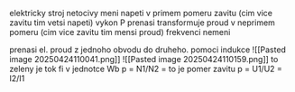 elektricky stroj netocivy
meni napeti v primem pomeru zavitu (cim vice zavitu tim vetsi napeti)
vykon P prenasi
transformuje proud v neprimem pomeru (cim vice zavitu tim mensi proud)
frekvenci nemeni

prenasi el. proud z jednoho obvodu do druheho. pomoci indukce
![[Pasted image 20250424110041.png]]
![[Pasted image 20250424110159.png]]
to zeleny je tok fi v jednotce Wb
p = N1/N2 = to je pomer zavitu
p = U1/U2 = I2/I1